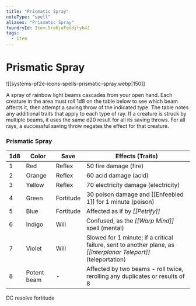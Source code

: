```yaml
---
title: "Prismatic Spray"
noteType: "spell"
aliases: "Prismatic Spray"
foundryId: Item.5re6joFeVdjfyb4J
tags:
  - Item
---
```


# Prismatic Spray
![[systems-pf2e-icons-spells-prismatic-spray.webp|150]]

A spray of rainbow light beams cascades from your open hand. Each creature in the area must roll 1d8 on the table below to see which beam affects it, then attempt a saving throw of the indicated type. The table notes any additional traits that apply to each type of ray. If a creature is struck by multiple beams, it uses the same d20 result for all its saving throws. For all rays, a successful saving throw negates the effect for that creature.

### **Prismatic Spray**

| 1d8 | Color | Save | Effects (Traits) |
| --- | --- | --- | --- |
| 1 | Red | Reflex | 50 fire damage (fire) |
| 2 | Orange | Reflex | 60 acid damage (acid) |
| 3 | Yellow | Reflex | 70 electricity damage (electricity) |
| 4 | Green | Fortitude | 30 poison damage and [[Enfeebled 1]] for 1 minute (poison) |
| 5 | Blue | Fortitude | Affected as if by _[[Petrify]]_ |
| 6 | Indigo | Will | Confused, as the _[[Warp Mind]]_ spell (mental) |
| 7 | Violet | Will | Slowed for 1 minute; if a critical failure, sent to another plane, as _[[Interplanar Teleport]]_ (teleportation) |
| 8 | Potent beam | \- | Affected by two beams - roll twice, rerolling any duplicates or results of 8 |

DC resolve fortitude
